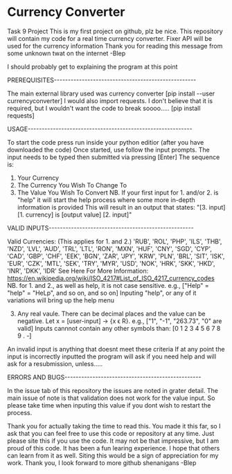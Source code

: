 # Currency Converter
 Task 9 Project
This is my first project on github, plz be nice.
This repository will contain my code for a real time currency converter.
Fixer API will be used for the currency information
Thank you for reading this message from some unknown twat on the internet
-Blep

I should probably get to explaining the program at this point

PREREQUISITES---------------------------------------------------
   
   The main external library used was currency converter [pip install --user currencyconverter]
   I would also import requests. I don't believe that it is required, but I wouldn't want the code to break soooo..... [pip install requests]

USAGE-----------------------------------------------------------
  
   To start the code press run inside your python editior (after you have downloaded the code)
   Once started, use follow the input prompts.
   The input needs to be typed then submitted via pressing [Enter]
   The sequence is:
   1. Your Currency
   2. The Currency You Wish To Change To
   3. The Value You Wish To Convert
   NB. If your first input for 1. and/or 2. is "help" it will start the help process where some more in-depth information is provided
   This will result in an output that states:
   "[3. input] [1. currency] is [output value] [2. input]"

VALID INPUTS----------------------------------------------------
  
   Valid Currencies: (This applies for 1. and 2.)
      'RUB', 'ROL', 'PHP', 'ILS', 'THB', 'NZD', 'LVL', 'AUD', 'TRL', 'LTL', 'RON', 'MXN', 'HUF', 'CNY', 'SGD', 'CYP', 'CAD', 'GBP', 'CHF', 'EEK', 'BGN', 'ZAR', 'JPY', 'KRW', 'PLN', 'BRL',  'SIT', 'ISK', 'EUR', 'CZK', 'MTL', 'SEK', 'TRY', 'MYR', 'USD', 'NOK', 'HRK', 'SKK', 'HKD', 'INR', 'DKK', 'IDR'
      See Here For More Information: https://en.wikipedia.org/wiki/ISO_4217#List_of_ISO_4217_currency_codes
      NB. for 1. and 2., as well as help, it is not case sensitive. e.g., ["Help" = "help" = "HeLp", and so on, and so on]
   Inputing "help", or any of it variations will bring up the help menu
   
   3. Any real vaule. There can be decimal places and the value can be negative. Let x = [user-input] → {x ϵ R}. e.g., ["1", "-1", "263.73", "0" are valid]
      Inputs cannnot contain any other symbols than: [0 1 2 3 4 5 6 7 8 9 . -]

   An invalid input is anything that doesnt meet these criteria
   If at any point the input is incorrectly inputted the program will ask if you need help and will ask for a resubmission, unless.....

ERRORS AND BUGS-------------------------------------------------
   
   In the issue tab of this repository the issues are noted in grater detail.
   The main issue of note is that validation does not work for the value input.
   So please take time when inputing this value if you dont wish to restart the process.

Thank you for actually taking the time to read this.
You made it this far, so I ask that you can feel free to use this code or repository at any time.
Just please site this if you use the code.
It may not be that impressive, but I am proud of this code. It has been a fun learing experience. I hope that others can learn from it as well.
Siting this would be a sign of appreciation for my work.
Thank you,
I look forward to more github shenanigans
-Blep
